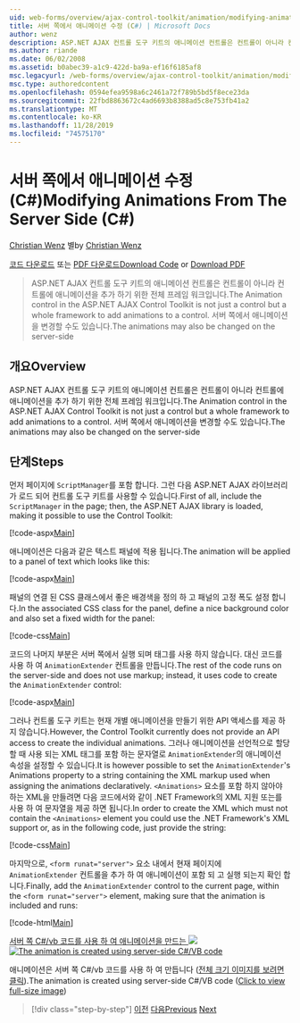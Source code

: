 ```yaml
---
uid: web-forms/overview/ajax-control-toolkit/animation/modifying-animations-from-the-server-side-cs
title: 서버 쪽에서 애니메이션 수정 (C#) | Microsoft Docs
author: wenz
description: ASP.NET AJAX 컨트롤 도구 키트의 애니메이션 컨트롤은 컨트롤이 아니라 컨트롤에 애니메이션을 추가 하기 위한 전체 프레임 워크입니다. 애니메이션도 ...
ms.author: riande
ms.date: 06/02/2008
ms.assetid: b0abec39-a1c9-422d-ba9a-ef16f6185af8
msc.legacyurl: /web-forms/overview/ajax-control-toolkit/animation/modifying-animations-from-the-server-side-cs
msc.type: authoredcontent
ms.openlocfilehash: 0594efea9598a6c2461a72f789b5bd5f8ece23da
ms.sourcegitcommit: 22fbd8863672c4ad6693b8388ad5c8e753fb41a2
ms.translationtype: MT
ms.contentlocale: ko-KR
ms.lasthandoff: 11/28/2019
ms.locfileid: "74575170"
---
```

# <a name="modifying-animations-from-the-server-side-c"></a><span data-ttu-id="6fa26-104">서버 쪽에서 애니메이션 수정 (C#)</span><span class="sxs-lookup"><span data-stu-id="6fa26-104">Modifying Animations From The Server Side (C#)</span></span>

<span data-ttu-id="6fa26-105">[Christian Wenz](https://github.com/wenz) 별</span><span class="sxs-lookup"><span data-stu-id="6fa26-105">by [Christian Wenz](https://github.com/wenz)</span></span>

<span data-ttu-id="6fa26-106">[코드 다운로드](https://download.microsoft.com/download/f/9/a/f9a26acd-8df4-4484-8a18-199e4598f411/Animation9.cs.zip) 또는 [PDF 다운로드](https://download.microsoft.com/download/6/7/1/6718d452-ff89-4d3f-a90e-c74ec2d636a3/animation9CS.pdf)</span><span class="sxs-lookup"><span data-stu-id="6fa26-106">[Download Code](https://download.microsoft.com/download/f/9/a/f9a26acd-8df4-4484-8a18-199e4598f411/Animation9.cs.zip) or [Download PDF](https://download.microsoft.com/download/6/7/1/6718d452-ff89-4d3f-a90e-c74ec2d636a3/animation9CS.pdf)</span></span>

> <span data-ttu-id="6fa26-107">ASP.NET AJAX 컨트롤 도구 키트의 애니메이션 컨트롤은 컨트롤이 아니라 컨트롤에 애니메이션을 추가 하기 위한 전체 프레임 워크입니다.</span><span class="sxs-lookup"><span data-stu-id="6fa26-107">The Animation control in the ASP.NET AJAX Control Toolkit is not just a control but a whole framework to add animations to a control.</span></span> <span data-ttu-id="6fa26-108">서버 쪽에서 애니메이션을 변경할 수도 있습니다.</span><span class="sxs-lookup"><span data-stu-id="6fa26-108">The animations may also be changed on the server-side</span></span>

## <a name="overview"></a><span data-ttu-id="6fa26-109">개요</span><span class="sxs-lookup"><span data-stu-id="6fa26-109">Overview</span></span>

<span data-ttu-id="6fa26-110">ASP.NET AJAX 컨트롤 도구 키트의 애니메이션 컨트롤은 컨트롤이 아니라 컨트롤에 애니메이션을 추가 하기 위한 전체 프레임 워크입니다.</span><span class="sxs-lookup"><span data-stu-id="6fa26-110">The Animation control in the ASP.NET AJAX Control Toolkit is not just a control but a whole framework to add animations to a control.</span></span> <span data-ttu-id="6fa26-111">서버 쪽에서 애니메이션을 변경할 수도 있습니다.</span><span class="sxs-lookup"><span data-stu-id="6fa26-111">The animations may also be changed on the server-side</span></span>

## <a name="steps"></a><span data-ttu-id="6fa26-112">단계</span><span class="sxs-lookup"><span data-stu-id="6fa26-112">Steps</span></span>

<span data-ttu-id="6fa26-113">먼저 페이지에 `ScriptManager`를 포함 합니다. 그런 다음 ASP.NET AJAX 라이브러리가 로드 되어 컨트롤 도구 키트를 사용할 수 있습니다.</span><span class="sxs-lookup"><span data-stu-id="6fa26-113">First of all, include the `ScriptManager` in the page; then, the ASP.NET AJAX library is loaded, making it possible to use the Control Toolkit:</span></span>

[!code-aspx[Main](modifying-animations-from-the-server-side-cs/samples/sample1.aspx)]

<span data-ttu-id="6fa26-114">애니메이션은 다음과 같은 텍스트 패널에 적용 됩니다.</span><span class="sxs-lookup"><span data-stu-id="6fa26-114">The animation will be applied to a panel of text which looks like this:</span></span>

[!code-aspx[Main](modifying-animations-from-the-server-side-cs/samples/sample2.aspx)]

<span data-ttu-id="6fa26-115">패널의 연결 된 CSS 클래스에서 좋은 배경색을 정의 하 고 패널의 고정 폭도 설정 합니다.</span><span class="sxs-lookup"><span data-stu-id="6fa26-115">In the associated CSS class for the panel, define a nice background color and also set a fixed width for the panel:</span></span>

[!code-css[Main](modifying-animations-from-the-server-side-cs/samples/sample3.css)]

<span data-ttu-id="6fa26-116">코드의 나머지 부분은 서버 쪽에서 실행 되며 태그를 사용 하지 않습니다. 대신 코드를 사용 하 여 `AnimationExtender` 컨트롤을 만듭니다.</span><span class="sxs-lookup"><span data-stu-id="6fa26-116">The rest of the code runs on the server-side and does not use markup; instead, it uses code to create the `AnimationExtender` control:</span></span>

[!code-aspx[Main](modifying-animations-from-the-server-side-cs/samples/sample4.aspx)]

<span data-ttu-id="6fa26-117">그러나 컨트롤 도구 키트는 현재 개별 애니메이션을 만들기 위한 API 액세스를 제공 하지 않습니다.</span><span class="sxs-lookup"><span data-stu-id="6fa26-117">However, the Control Toolkit currently does not provide an API access to create the individual animations.</span></span> <span data-ttu-id="6fa26-118">그러나 애니메이션을 선언적으로 할당할 때 사용 되는 XML 태그를 포함 하는 문자열로 `AnimationExtender`의 애니메이션 속성을 설정할 수 있습니다.</span><span class="sxs-lookup"><span data-stu-id="6fa26-118">It is however possible to set the `AnimationExtender`'s Animations property to a string containing the XML markup used when assigning the animations declaratively.</span></span> <span data-ttu-id="6fa26-119">`<Animations>` 요소를 포함 하지 않아야 하는 XML을 만들려면 다음 코드에서와 같이 .NET Framework의 XML 지원 또는를 사용 하 여 문자열을 제공 하면 됩니다.</span><span class="sxs-lookup"><span data-stu-id="6fa26-119">In order to create the XML which must not contain the `<Animations>` element you could use the .NET Framework's XML support or, as in the following code, just provide the string:</span></span>

[!code-css[Main](modifying-animations-from-the-server-side-cs/samples/sample5.css)]

<span data-ttu-id="6fa26-120">마지막으로, `<form runat="server">` 요소 내에서 현재 페이지에 `AnimationExtender` 컨트롤을 추가 하 여 애니메이션이 포함 되 고 실행 되는지 확인 합니다.</span><span class="sxs-lookup"><span data-stu-id="6fa26-120">Finally, add the `AnimationExtender` control to the current page, within the `<form runat="server">` element, making sure that the animation is included and runs:</span></span>

[!code-html[Main](modifying-animations-from-the-server-side-cs/samples/sample6.html)]

<span data-ttu-id="6fa26-121">[서버 쪽 C#/vb 코드를 사용 하 여 애니메이션을 만드는 ![](modifying-animations-from-the-server-side-cs/_static/image2.png)](modifying-animations-from-the-server-side-cs/_static/image1.png)</span><span class="sxs-lookup"><span data-stu-id="6fa26-121">[![The animation is created using server-side C#/VB code](modifying-animations-from-the-server-side-cs/_static/image2.png)](modifying-animations-from-the-server-side-cs/_static/image1.png)</span></span>

<span data-ttu-id="6fa26-122">애니메이션은 서버 쪽 C#/vb 코드를 사용 하 여 만듭니다 ([전체 크기 이미지를 보려면 클릭](modifying-animations-from-the-server-side-cs/_static/image3.png)).</span><span class="sxs-lookup"><span data-stu-id="6fa26-122">The animation is created using server-side C#/VB code ([Click to view full-size image](modifying-animations-from-the-server-side-cs/_static/image3.png))</span></span>

> [!div class="step-by-step"]
> <span data-ttu-id="6fa26-123">[이전](triggering-an-animation-in-another-control-cs.md)
> [다음](executing-animations-using-client-side-code-cs.md)</span><span class="sxs-lookup"><span data-stu-id="6fa26-123">[Previous](triggering-an-animation-in-another-control-cs.md)
[Next](executing-animations-using-client-side-code-cs.md)</span></span>
